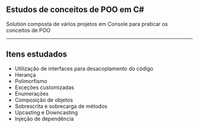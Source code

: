 ## Estudos de conceitos de POO em C#
Solution composta de vários projetos em Console para praticar os conceitos de POO

---
## Itens estudados
- Utilização de interfaces para desacoplamento do código
- Herança
- Polimorfismo
- Exceções customizadas
- Enumerações
- Composição de objetos
- Sobrescrita e sobrecarga de métodos
- Upcasting e Downcasting
- Injeção de dependência
